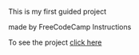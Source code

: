 This is my first guided project

made by FreeCodeCamp Instructions

<p>To see the project <a href="https://jose-pinho.github.io/first-form/formulario">click here</a></p>